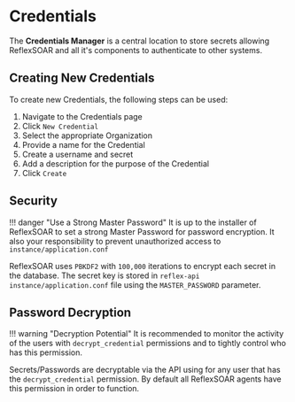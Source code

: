 # Credentials
The **Credentials Manager** is a central location to store secrets allowing ReflexSOAR and all it's components to authenticate to other systems.

## Creating New Credentials
To create new Credentials, the following steps can be used:

1. Navigate to the Credentials page
2. Click `New Credential`
3. Select the appropriate Organization
4. Provide a name for the Credential
5. Create a username and secret
6. Add a description for the purpose of the Credential
7. Click `Create`

## Security
!!! danger "Use a Strong Master Password"
    It is up to the installer of ReflexSOAR to set a strong Master Password for password encryption.  It also your responsibility to prevent unauthorized access to `instance/application.conf`

ReflexSOAR uses `PBKDF2` with `100,000` iterations to encrypt each secret in the database.  The secret key is stored in `reflex-api` `instance/application.conf` file using the `MASTER_PASSWORD` parameter.  

## Password Decryption
!!! warning "Decryption Potential"
    It is recommended to monitor the activity of the users with `decrypt_credential` permissions and to tightly control who has this permission.

Secrets/Passwords are decryptable via the API using for any user that has the `decrypt_credential` permission.  By default all ReflexSOAR agents have this permission in order to function.